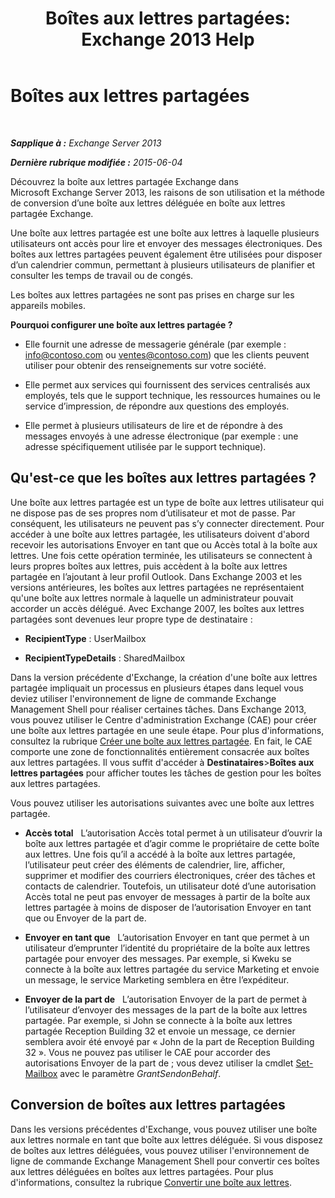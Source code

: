 ﻿---
title: 'Boîtes aux lettres partagées: Exchange 2013 Help'
TOCTitle: Boîtes aux lettres partagées
ms:assetid: 1d71c01b-e261-408e-a633-1d1c9d00032a
ms:mtpsurl: https://technet.microsoft.com/fr-fr/library/JJ150498(v=EXCHG.150)
ms:contentKeyID: 50477612
ms.date: 04/24/2018
mtps_version: v=EXCHG.150
ms.translationtype: HT
---

# Boîtes aux lettres partagées

 

_**Sapplique à :** Exchange Server 2013_

_**Dernière rubrique modifiée :** 2015-06-04_

Découvrez la boîte aux lettres partagée Exchange dans Microsoft Exchange Server 2013, les raisons de son utilisation et la méthode de conversion d’une boîte aux lettres déléguée en boîte aux lettres partagée Exchange.

Une boîte aux lettres partagée est une boîte aux lettres à laquelle plusieurs utilisateurs ont accès pour lire et envoyer des messages électroniques. Des boîtes aux lettres partagées peuvent également être utilisées pour disposer d’un calendrier commun, permettant à plusieurs utilisateurs de planifier et consulter les temps de travail ou de congés.

Les boîtes aux lettres partagées ne sont pas prises en charge sur les appareils mobiles.

**Pourquoi configurer une boîte aux lettres partagée ?**

  - Elle fournit une adresse de messagerie générale (par exemple : info@contoso.com ou ventes@contoso.com) que les clients peuvent utiliser pour obtenir des renseignements sur votre société.

  - Elle permet aux services qui fournissent des services centralisés aux employés, tels que le support technique, les ressources humaines ou le service d’impression, de répondre aux questions des employés.

  - Elle permet à plusieurs utilisateurs de lire et de répondre à des messages envoyés à une adresse électronique (par exemple : une adresse spécifiquement utilisée par le support technique).

## Qu'est-ce que les boîtes aux lettres partagées ?

Une boîte aux lettres partagée est un type de boîte aux lettres utilisateur qui ne dispose pas de ses propres nom d’utilisateur et mot de passe. Par conséquent, les utilisateurs ne peuvent pas s’y connecter directement. Pour accéder à une boîte aux lettres partagée, les utilisateurs doivent d'abord recevoir les autorisations Envoyer en tant que ou Accès total à la boîte aux lettres. Une fois cette opération terminée, les utilisateurs se connectent à leurs propres boîtes aux lettres, puis accèdent à la boîte aux lettres partagée en l’ajoutant à leur profil Outlook. Dans Exchange 2003 et les versions antérieures, les boîtes aux lettres partagées ne représentaient qu'une boîte aux lettres normale à laquelle un administrateur pouvait accorder un accès délégué. Avec Exchange 2007, les boîtes aux lettres partagées sont devenues leur propre type de destinataire :

  - **RecipientType** : UserMailbox

  - **RecipientTypeDetails** : SharedMailbox

Dans la version précédente d'Exchange, la création d'une boîte aux lettres partagée impliquait un processus en plusieurs étapes dans lequel vous deviez utiliser l'environnement de ligne de commande Exchange Management Shell pour réaliser certaines tâches. Dans Exchange 2013, vous pouvez utiliser le Centre d'administration Exchange (CAE) pour créer une boîte aux lettres partagée en une seule étape. Pour plus d'informations, consultez la rubrique [Créer une boîte aux lettres partagée](create-a-shared-mailbox-exchange-2013-help.md). En fait, le CAE comporte une zone de fonctionnalités entièrement consacrée aux boîtes aux lettres partagées. Il vous suffit d'accéder à **Destinataires**\>**Boîtes aux lettres partagées** pour afficher toutes les tâches de gestion pour les boîtes aux lettres partagées.

Vous pouvez utiliser les autorisations suivantes avec une boîte aux lettres partagée.

  - **Accès total**   L’autorisation Accès total permet à un utilisateur d’ouvrir la boîte aux lettres partagée et d’agir comme le propriétaire de cette boîte aux lettres. Une fois qu’il a accédé à la boîte aux lettres partagée, l’utilisateur peut créer des éléments de calendrier, lire, afficher, supprimer et modifier des courriers électroniques, créer des tâches et contacts de calendrier. Toutefois, un utilisateur doté d’une autorisation Accès total ne peut pas envoyer de messages à partir de la boîte aux lettres partagée à moins de disposer de l’autorisation Envoyer en tant que ou Envoyer de la part de.

  - **Envoyer en tant que**   L’autorisation Envoyer en tant que permet à un utilisateur d’emprunter l’identité du propriétaire de la boîte aux lettres partagée pour envoyer des messages. Par exemple, si Kweku se connecte à la boîte aux lettres partagée du service Marketing et envoie un message, le service Marketing semblera en être l’expéditeur.

  - **Envoyer de la part de**   L’autorisation Envoyer de la part de permet à l’utilisateur d’envoyer des messages de la part de la boîte aux lettres partagée. Par exemple, si John se connecte à la boîte aux lettres partagée Reception Building 32 et envoie un message, ce dernier semblera avoir été envoyé par « John de la part de Reception Building 32 ». Vous ne pouvez pas utiliser le CAE pour accorder des autorisations Envoyer de la part de ; vous devez utiliser la cmdlet [Set-Mailbox](https://technet.microsoft.com/fr-fr/library/bb123981\(v=exchg.150\)) avec le paramètre *GrantSendonBehalf*.

## Conversion de boîtes aux lettres partagées

Dans les versions précédentes d'Exchange, vous pouvez utiliser une boîte aux lettres normale en tant que boîte aux lettres déléguée. Si vous disposez de boîtes aux lettres déléguées, vous pouvez utiliser l'environnement de ligne de commande Exchange Management Shell pour convertir ces boîtes aux lettres déléguées en boîtes aux lettres partagées. Pour plus d'informations, consultez la rubrique [Convertir une boîte aux lettres](https://docs.microsoft.com/fr-fr/exchange/recipients-in-exchange-online/manage-user-mailboxes/convert-a-mailbox).

